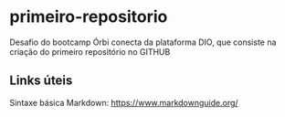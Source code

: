 # primeiro-repositorio
Desafio do bootcamp Órbi conecta da plataforma DIO, que consiste na criação do primeiro repositório no GITHUB

## Links úteis
Sintaxe básica Markdown: https://www.markdownguide.org/
